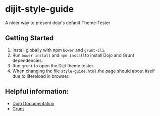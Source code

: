 # dijit-style-guide
A nicer way to present dojo's default Theme-Tester

## Getting Started

1. Install globally with npm `bower` and `grunt-cli`.
2. Run `bower install` and `npm install`to install Dojo and Grunt dependencies.
3. Run `grunt` to open the Dijit theme tester.
4. When changing the file `style-guide.html` the page should about itself due to lifereload in browser.

## Helpful information:

* [Dojo Documentation](http://dojotoolkit.org/documentation/)
* [Grunt](http://gruntjs.com/)